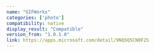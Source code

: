 ```yaml
---
name: "GIFWorks"
categories: ['photo']
compatibility: native
display_result: "Compatible"
version_from: "1.0.1.0"
link: https://apps.microsoft.com/detail/9NQ5QSCN0F2S
---
```

